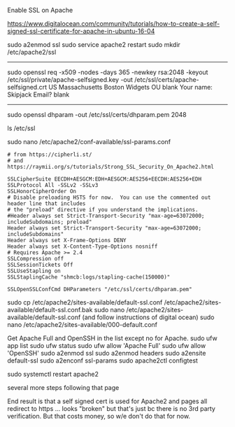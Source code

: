 Enable SSL on Apache

https://www.digitalocean.com/community/tutorials/how-to-create-a-self-signed-ssl-certificate-for-apache-in-ubuntu-16-04


sudo a2enmod ssl
sudo service apache2 restart
sudo mkdir /etc/apache2/ssl

----------------

sudo openssl req -x509 -nodes -days 365 -newkey rsa:2048 -keyout /etc/ssl/private/apache-selfsigned.key -out /etc/ssl/certs/apache-selfsigned.crt
US
Massachusetts
Boston
Widgets
OU blank
Your name: Skipjack
Email? blank

--------

sudo openssl dhparam -out /etc/ssl/certs/dhparam.pem 2048

ls /etc/ssl

sudo nano /etc/apache2/conf-available/ssl-params.conf

```
# from https://cipherli.st/
# and https://raymii.org/s/tutorials/Strong_SSL_Security_On_Apache2.html

SSLCipherSuite EECDH+AESGCM:EDH+AESGCM:AES256+EECDH:AES256+EDH
SSLProtocol All -SSLv2 -SSLv3
SSLHonorCipherOrder On
# Disable preloading HSTS for now.  You can use the commented out header line that includes
# the "preload" directive if you understand the implications.
#Header always set Strict-Transport-Security "max-age=63072000; includeSubdomains; preload"
Header always set Strict-Transport-Security "max-age=63072000; includeSubdomains"
Header always set X-Frame-Options DENY
Header always set X-Content-Type-Options nosniff
# Requires Apache >= 2.4
SSLCompression off 
SSLSessionTickets Off
SSLUseStapling on 
SSLStaplingCache "shmcb:logs/stapling-cache(150000)"

SSLOpenSSLConfCmd DHParameters "/etc/ssl/certs/dhparam.pem"
```

sudo cp /etc/apache2/sites-available/default-ssl.conf /etc/apache2/sites-available/default-ssl.conf.bak
sudo nano /etc/apache2/sites-available/default-ssl.conf 
(and follow instructions of digital ocean)
sudo nano /etc/apache2/sites-available/000-default.conf 

Get Apache Full and OpenSSH in the list except no for Apache. 
sudo ufw app list
sudo ufw status
sudo ufw allow 'Apache Full'
sudo ufw allow 'OpenSSH'
sudo a2enmod ssl
sudo a2enmod headers
sudo a2ensite default-ssl
sudo a2enconf ssl-params
sudo apache2ctl configtest

sudo systemctl restart apache2

several more steps following that page


End result is that a self signed cert is used for Apache2 and pages all redirect to https ... looks "broken" but that's just bc there is no 3rd party verification.  But that costs money, so w/e don't do that for now.